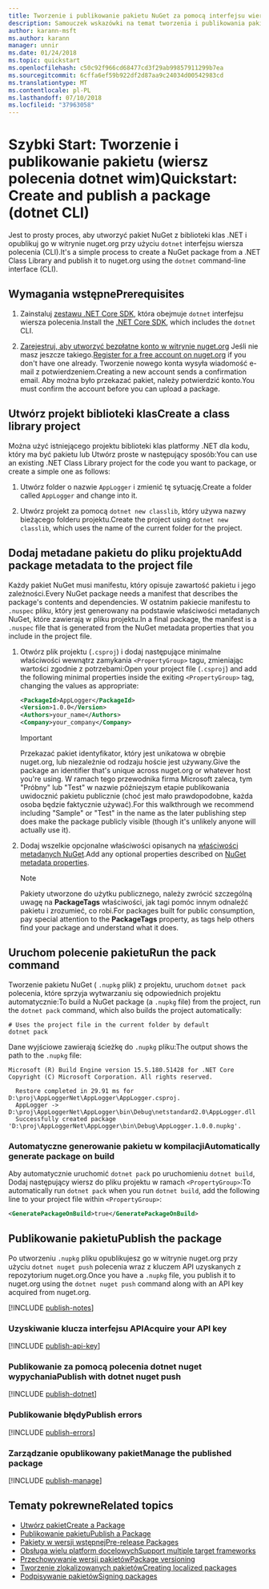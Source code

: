 ```yaml
---
title: Tworzenie i publikowanie pakietu NuGet za pomocą interfejsu wiersza polecenia platformy dotnet
description: Samouczek wskazówki na temat tworzenia i publikowania pakietu NuGet za pomocą platformy .NET Core interfejsu wiersza polecenia dotnet.
author: karann-msft
ms.author: karann
manager: unnir
ms.date: 01/24/2018
ms.topic: quickstart
ms.openlocfilehash: c50c92f966cd68477cd3f29ab99857911299b7ea
ms.sourcegitcommit: 6cffa6ef59b922df2d87aa9c24034d00542983cd
ms.translationtype: MT
ms.contentlocale: pl-PL
ms.lasthandoff: 07/10/2018
ms.locfileid: "37963058"
---
```

# <a name="quickstart-create-and-publish-a-package-dotnet-cli"></a><span data-ttu-id="76f6f-103">Szybki Start: Tworzenie i publikowanie pakietu (wiersz polecenia dotnet wim)</span><span class="sxs-lookup"><span data-stu-id="76f6f-103">Quickstart: Create and publish a package (dotnet CLI)</span></span>

<span data-ttu-id="76f6f-104">Jest to prosty proces, aby utworzyć pakiet NuGet z biblioteki klas .NET i opublikuj go w witrynie nuget.org przy użyciu `dotnet` interfejsu wiersza polecenia (CLI).</span><span class="sxs-lookup"><span data-stu-id="76f6f-104">It's a simple process to create a NuGet package from a .NET Class Library and publish it to nuget.org using the `dotnet` command-line interface (CLI).</span></span>

## <a name="prerequisites"></a><span data-ttu-id="76f6f-105">Wymagania wstępne</span><span class="sxs-lookup"><span data-stu-id="76f6f-105">Prerequisites</span></span>

1. <span data-ttu-id="76f6f-106">Zainstaluj [zestawu .NET Core SDK](https://www.microsoft.com/net/download/), która obejmuje `dotnet` interfejsu wiersza polecenia.</span><span class="sxs-lookup"><span data-stu-id="76f6f-106">Install the [.NET Core SDK](https://www.microsoft.com/net/download/), which includes the `dotnet` CLI.</span></span>

1. <span data-ttu-id="76f6f-107">[Zarejestruj, aby utworzyć bezpłatne konto w witrynie nuget.org](https://www.nuget.org/users/account/LogOn?returnUrl=%2F) Jeśli nie masz jeszcze takiego.</span><span class="sxs-lookup"><span data-stu-id="76f6f-107">[Register for a free account on nuget.org](https://www.nuget.org/users/account/LogOn?returnUrl=%2F) if you don't have one already.</span></span> <span data-ttu-id="76f6f-108">Tworzenie nowego konta wysyła wiadomość e-mail z potwierdzeniem.</span><span class="sxs-lookup"><span data-stu-id="76f6f-108">Creating a new account sends a confirmation email.</span></span> <span data-ttu-id="76f6f-109">Aby można było przekazać pakiet, należy potwierdzić konto.</span><span class="sxs-lookup"><span data-stu-id="76f6f-109">You must confirm the account before you can upload a package.</span></span>

## <a name="create-a-class-library-project"></a><span data-ttu-id="76f6f-110">Utwórz projekt biblioteki klas</span><span class="sxs-lookup"><span data-stu-id="76f6f-110">Create a class library project</span></span>

<span data-ttu-id="76f6f-111">Można użyć istniejącego projektu biblioteki klas platformy .NET dla kodu, który ma być pakietu lub Utwórz proste w następujący sposób:</span><span class="sxs-lookup"><span data-stu-id="76f6f-111">You can use an existing .NET Class Library project for the code you want to package, or create a simple one as follows:</span></span>

1. <span data-ttu-id="76f6f-112">Utwórz folder o nazwie `AppLogger` i zmienić tę sytuację.</span><span class="sxs-lookup"><span data-stu-id="76f6f-112">Create a folder called `AppLogger` and change into it.</span></span>

1. <span data-ttu-id="76f6f-113">Utwórz projekt za pomocą `dotnet new classlib`, który używa nazwy bieżącego folderu projektu.</span><span class="sxs-lookup"><span data-stu-id="76f6f-113">Create the project using `dotnet new classlib`, which uses the name of the current folder for the project.</span></span>

## <a name="add-package-metadata-to-the-project-file"></a><span data-ttu-id="76f6f-114">Dodaj metadane pakietu do pliku projektu</span><span class="sxs-lookup"><span data-stu-id="76f6f-114">Add package metadata to the project file</span></span>

<span data-ttu-id="76f6f-115">Każdy pakiet NuGet musi manifestu, który opisuje zawartość pakietu i jego zależności.</span><span class="sxs-lookup"><span data-stu-id="76f6f-115">Every NuGet package needs a manifest that describes the package's contents and dependencies.</span></span> <span data-ttu-id="76f6f-116">W ostatnim pakiecie manifestu to `.nuspec` pliku, który jest generowany na podstawie właściwości metadanych NuGet, które zawierają w pliku projektu.</span><span class="sxs-lookup"><span data-stu-id="76f6f-116">In a final package, the manifest is a `.nuspec` file that is generated from the NuGet metadata properties that you include in the project file.</span></span>

1. <span data-ttu-id="76f6f-117">Otwórz plik projektu (`.csproj`) i dodaj następujące minimalne właściwości wewnątrz zamykania `<PropertyGroup>` tagu, zmieniając wartości zgodnie z potrzebami:</span><span class="sxs-lookup"><span data-stu-id="76f6f-117">Open your project file (`.csproj`) and add the following minimal properties inside the exiting `<PropertyGroup>` tag, changing the values as appropriate:</span></span>

    ```xml
    <PackageId>AppLogger</PackageId>
    <Version>1.0.0</Version>
    <Authors>your_name</Authors>
    <Company>your_company</Company>
    ```

    > [!Important]
    > <span data-ttu-id="76f6f-118">Przekazać pakiet identyfikator, który jest unikatowa w obrębie nuget.org, lub niezależnie od rodzaju hoście jest używany.</span><span class="sxs-lookup"><span data-stu-id="76f6f-118">Give the package an identifier that's unique across nuget.org or whatever host you're using.</span></span> <span data-ttu-id="76f6f-119">W ramach tego przewodnika firma Microsoft zaleca, tym "Próbny" lub "Test" w nazwie późniejszym etapie publikowania uwidocznić pakietu publicznie (choć jest mało prawdopodobne, każda osoba będzie faktycznie używać).</span><span class="sxs-lookup"><span data-stu-id="76f6f-119">For this walkthrough we recommend including "Sample" or "Test" in the name as the later publishing step does make the package publicly visible (though it's unlikely anyone will actually use it).</span></span>

1. <span data-ttu-id="76f6f-120">Dodaj wszelkie opcjonalne właściwości opisanych na [właściwości metadanych NuGet](/dotnet/core/tools/csproj#nuget-metadata-properties).</span><span class="sxs-lookup"><span data-stu-id="76f6f-120">Add any optional properties described on [NuGet metadata properties](/dotnet/core/tools/csproj#nuget-metadata-properties).</span></span>

    > [!Note]
    > <span data-ttu-id="76f6f-121">Pakiety utworzone do użytku publicznego, należy zwrócić szczególną uwagę na **PackageTags** właściwości, jak tagi pomóc innym odnaleźć pakietu i zrozumieć, co robi.</span><span class="sxs-lookup"><span data-stu-id="76f6f-121">For packages built for public consumption, pay special attention to the **PackageTags** property, as tags help others find your package and understand what it does.</span></span>

## <a name="run-the-pack-command"></a><span data-ttu-id="76f6f-122">Uruchom polecenie pakietu</span><span class="sxs-lookup"><span data-stu-id="76f6f-122">Run the pack command</span></span>

<span data-ttu-id="76f6f-123">Tworzenie pakietu NuGet ( `.nupkg` plik) z projektu, uruchom `dotnet pack` polecenia, które sprzyja wytwarzaniu się odpowiednich projektu automatycznie:</span><span class="sxs-lookup"><span data-stu-id="76f6f-123">To build a NuGet package (a `.nupkg` file) from the project, run the `dotnet pack` command, which also builds the project automatically:</span></span>

```cli
# Uses the project file in the current folder by default
dotnet pack
```

<span data-ttu-id="76f6f-124">Dane wyjściowe zawierają ścieżkę do `.nupkg` pliku:</span><span class="sxs-lookup"><span data-stu-id="76f6f-124">The output shows the path to the `.nupkg` file:</span></span>

```output
Microsoft (R) Build Engine version 15.5.180.51428 for .NET Core
Copyright (C) Microsoft Corporation. All rights reserved.

  Restore completed in 29.91 ms for D:\proj\AppLoggerNet\AppLogger\AppLogger.csproj.
  AppLogger -> D:\proj\AppLoggerNet\AppLogger\bin\Debug\netstandard2.0\AppLogger.dll
  Successfully created package 'D:\proj\AppLoggerNet\AppLogger\bin\Debug\AppLogger.1.0.0.nupkg'.
```

### <a name="automatically-generate-package-on-build"></a><span data-ttu-id="76f6f-125">Automatyczne generowanie pakietu w kompilacji</span><span class="sxs-lookup"><span data-stu-id="76f6f-125">Automatically generate package on build</span></span>

<span data-ttu-id="76f6f-126">Aby automatycznie uruchomić `dotnet pack` po uruchomieniu `dotnet build`, Dodaj następujący wiersz do pliku projektu w ramach `<PropertyGroup>`:</span><span class="sxs-lookup"><span data-stu-id="76f6f-126">To automatically run `dotnet pack` when you run `dotnet build`, add the following line to your project file within `<PropertyGroup>`:</span></span>

```xml
<GeneratePackageOnBuild>true</GeneratePackageOnBuild>
```

## <a name="publish-the-package"></a><span data-ttu-id="76f6f-127">Publikowanie pakietu</span><span class="sxs-lookup"><span data-stu-id="76f6f-127">Publish the package</span></span>

<span data-ttu-id="76f6f-128">Po utworzeniu `.nupkg` pliku opublikujesz go w witrynie nuget.org przy użyciu `dotnet nuget push` polecenia wraz z kluczem API uzyskanych z repozytorium nuget.org.</span><span class="sxs-lookup"><span data-stu-id="76f6f-128">Once you have a `.nupkg` file, you publish it to nuget.org using the `dotnet nuget push` command along with an API key acquired from nuget.org.</span></span>

[!INCLUDE [publish-notes](includes/publish-notes.md)]

### <a name="acquire-your-api-key"></a><span data-ttu-id="76f6f-129">Uzyskiwanie klucza interfejsu API</span><span class="sxs-lookup"><span data-stu-id="76f6f-129">Acquire your API key</span></span>

[!INCLUDE [publish-api-key](includes/publish-api-key.md)]

### <a name="publish-with-dotnet-nuget-push"></a><span data-ttu-id="76f6f-130">Publikowanie za pomocą polecenia dotnet nuget wypychania</span><span class="sxs-lookup"><span data-stu-id="76f6f-130">Publish with dotnet nuget push</span></span>

[!INCLUDE [publish-dotnet](includes/publish-dotnet.md)]

### <a name="publish-errors"></a><span data-ttu-id="76f6f-131">Publikowanie błędy</span><span class="sxs-lookup"><span data-stu-id="76f6f-131">Publish errors</span></span>

[!INCLUDE [publish-errors](includes/publish-errors.md)]

### <a name="manage-the-published-package"></a><span data-ttu-id="76f6f-132">Zarządzanie opublikowany pakiet</span><span class="sxs-lookup"><span data-stu-id="76f6f-132">Manage the published package</span></span>

[!INCLUDE [publish-manage](includes/publish-manage.md)]

## <a name="related-topics"></a><span data-ttu-id="76f6f-133">Tematy pokrewne</span><span class="sxs-lookup"><span data-stu-id="76f6f-133">Related topics</span></span>

- [<span data-ttu-id="76f6f-134">Utwórz pakiet</span><span class="sxs-lookup"><span data-stu-id="76f6f-134">Create a Package</span></span>](../create-packages/creating-a-package.md)
- [<span data-ttu-id="76f6f-135">Publikowanie pakietu</span><span class="sxs-lookup"><span data-stu-id="76f6f-135">Publish a Package</span></span>](../create-packages/publish-a-package.md)
- [<span data-ttu-id="76f6f-136">Pakiety w wersji wstępnej</span><span class="sxs-lookup"><span data-stu-id="76f6f-136">Pre-release Packages</span></span>](../create-packages/Prerelease-Packages.md)
- [<span data-ttu-id="76f6f-137">Obsługa wielu platform docelowych</span><span class="sxs-lookup"><span data-stu-id="76f6f-137">Support multiple target frameworks</span></span>](../create-packages/supporting-multiple-target-frameworks.md)
- [<span data-ttu-id="76f6f-138">Przechowywanie wersji pakietów</span><span class="sxs-lookup"><span data-stu-id="76f6f-138">Package versioning</span></span>](../reference/package-versioning.md)
- [<span data-ttu-id="76f6f-139">Tworzenie zlokalizowanych pakietów</span><span class="sxs-lookup"><span data-stu-id="76f6f-139">Creating localized packages</span></span>](../create-packages/creating-localized-packages.md)
- [<span data-ttu-id="76f6f-140">Podpisywanie pakietów</span><span class="sxs-lookup"><span data-stu-id="76f6f-140">Signing packages</span></span>](../create-packages/Sign-a-package.md)
